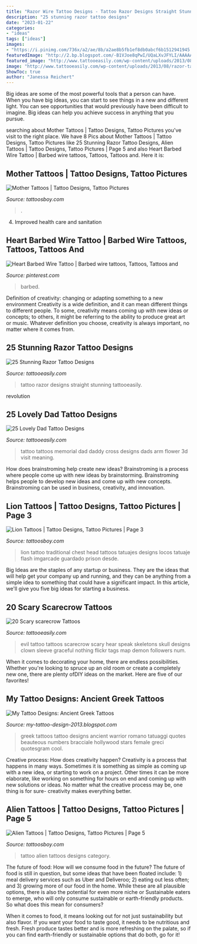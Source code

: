 ```yaml
---
title: "Razor Wire Tattoo Designs - Tattoo Razor Designs Straight Stunning Tattooeasily"
description: "25 stunning razor tattoo designs"
date: "2023-01-22"
categories:
- "ideas"
tags: ["ideas"]
images:
- "https://i.pinimg.com/736x/a2/ae/8b/a2ae8b5fb1ef8db0abcf6b1512941945.jpg"
featuredImage: "http://2.bp.blogspot.com/-B1VJoe8qPwI/UQaLXvJFYLI/AAAAAAAATaw/ZmAikvHZqS4/s1600/Greek-Tattoos-131.jpg"
featured_image: "http://www.tattooeasily.com/wp-content/uploads/2013/08/14-Scarecrow-Tattoos.jpg"
image: "http://www.tattooeasily.com/wp-content/uploads/2013/08/razor-tattoo-14.jpg"
ShowToc: true
author: "Janessa Reichert"
---
```



Big ideas are some of the most powerful tools that a person can have. When you have big ideas, you can start to see things in a new and different light. You can see opportunities that would previously have been difficult to imagine. Big ideas can help you achieve success in anything that you pursue.

	

		
searching about Mother Tattoos | Tattoo Designs, Tattoo Pictures you've visit to the right place. We have 8 Pics about Mother Tattoos | Tattoo Designs, Tattoo Pictures like 25 Stunning Razor Tattoo Designs, Alien Tattoos | Tattoo Designs, Tattoo Pictures | Page 5 and also Heart Barbed Wire Tattoo | Barbed wire tattoos, Tattoos, Tattoos and. Here it is:
		
    
## Mother Tattoos | Tattoo Designs, Tattoo Pictures

<img loading=lazy src="http://www.tattoosboy.com/tattoopics/mother/mother_tattoo_4.jpg" onerror="this.onerror=null;this.src='https://tse4.mm.bing.net/th?id=OIP.49Icy-mP7ZccatUs0ji64wAAAA&amp;pid=15.1';" alt="Mother Tattoos | Tattoo Designs, Tattoo Pictures">

_Source: tattoosboy.com_

>. 

	

4. Improved health care and sanitation 

    
## Heart Barbed Wire Tattoo | Barbed Wire Tattoos, Tattoos, Tattoos And

<img loading=lazy src="https://i.pinimg.com/736x/a2/ae/8b/a2ae8b5fb1ef8db0abcf6b1512941945.jpg" onerror="this.onerror=null;this.src='https://tse3.mm.bing.net/th?id=OIP.sR9vtMSgmJkzu5Ht-mvKrwHaJ3&amp;pid=15.1';" alt="Heart Barbed Wire Tattoo | Barbed wire tattoos, Tattoos, Tattoos and">

_Source: pinterest.com_

>barbed. 

	

Definition of creativity: changing or adapting something to a new environment
Creativity is a wide definition, and it can mean different things to different people. To some, creativity means coming up with new ideas or concepts; to others, it might be referring to the ability to produce great art or music. Whatever definition you choose, creativity is always important, no matter where it comes from.

    
## 25 Stunning Razor Tattoo Designs

<img loading=lazy src="http://www.tattooeasily.com/wp-content/uploads/2013/08/razor-tattoo-14.jpg" onerror="this.onerror=null;this.src='https://tse4.mm.bing.net/th?id=OIP.HDKcCUvfw1duQnPtbmGoUAHaJ6&amp;pid=15.1';" alt="25 Stunning Razor Tattoo Designs">

_Source: tattooeasily.com_

>tattoo razor designs straight stunning tattooeasily. 

	

revolution

    
## 25 Lovely Dad Tattoo Designs

<img loading=lazy src="http://www.tattooeasily.com/wp-content/uploads/2013/06/daddys-tattoo-23.jpg" onerror="this.onerror=null;this.src='https://tse3.mm.bing.net/th?id=OIP.LXKh061b5g8QKpAZccZP7wHaJ4&amp;pid=15.1';" alt="25 Lovely Dad Tattoo Designs">

_Source: tattooeasily.com_

>tattoo tattoos memorial dad daddy cross designs dads arm flower 3d visit meaning. 

	

How does brainstroming help create new ideas?
Brainstroming is a process where people come up with new ideas by brainstorming. Brainstroming helps people to develop new ideas and come up with new concepts. Brainstroming can be used in business, creativity, and innovation.

    
## Lion Tattoos | Tattoo Designs, Tattoo Pictures | Page 3

<img loading=lazy src="http://www.tattoosboy.com/wp-content/uploads/2016/04/Traditional-Lion-Head-Tattoo-TB1106.jpg" onerror="this.onerror=null;this.src='https://tse2.mm.bing.net/th?id=OIP.VeWiG1H5x4FjGUjuT0dKhAHaKC&amp;pid=15.1';" alt="Lion Tattoos | Tattoo Designs, Tattoo Pictures | Page 3">

_Source: tattoosboy.com_

>lion tattoo traditional chest head tattoos tatuajes designs locos tatuaje flash imgarcade guardado prison desde. 

	

Big Ideas are the staples of any startup or business. They are the ideas that will help get your company up and running, and they can be anything from a simple idea to something that could have a significant impact. In this article, we'll give you five big ideas for starting a business.

    
## 20 Scary Scarecrow Tattoos

<img loading=lazy src="http://www.tattooeasily.com/wp-content/uploads/2013/08/14-Scarecrow-Tattoos.jpg" onerror="this.onerror=null;this.src='https://tse1.mm.bing.net/th?id=OIP.Cdq320vJP6pQhQnt0NebowHaMx&amp;pid=15.1';" alt="20 Scary scarecrow Tattoos">

_Source: tattooeasily.com_

>evil tattoo tattoos scarecrow scary hear speak skeletons skull designs clown sleeve graceful nothing flickr tags map demon followers num. 

	

When it comes to decorating your home, there are endless possibilities. Whether you're looking to spruce up an old room or create a completely new one, there are plenty ofDIY ideas on the market. Here are five of our favorites!

    
## My Tattoo Designs: Ancient Greek Tattoos

<img loading=lazy src="http://2.bp.blogspot.com/-B1VJoe8qPwI/UQaLXvJFYLI/AAAAAAAATaw/ZmAikvHZqS4/s1600/Greek-Tattoos-131.jpg" onerror="this.onerror=null;this.src='https://tse3.mm.bing.net/th?id=OIP.vytKeID9gcDrJIrKPdRAbAHaKp&amp;pid=15.1';" alt="My Tattoo Designs: Ancient Greek Tattoos">

_Source: my-tattoo-design-2013.blogspot.com_

>greek tattoos tattoo designs ancient warrior romano tatuaggi quotes beauteous numbers bracciale hollywood stars female greci quotesgram cool. 

	

Creative process: How does creativity happen?
Creativity is a process that happens in many ways. Sometimes it is something as simple as coming up with a new idea, or starting to work on a project. Other times it can be more elaborate, like working on something for hours on end and coming up with new solutions or ideas. No matter what the creative process may be, one thing is for sure- creativity makes everything better.

    
## Alien Tattoos | Tattoo Designs, Tattoo Pictures | Page 5

<img loading=lazy src="http://www.tattoosboy.com/wp-content/uploads/2016/02/Small-Alien-Tattoo-TB155.jpg" onerror="this.onerror=null;this.src='https://tse3.mm.bing.net/th?id=OIP.AiqzMZkxpaIkm9fLLFJhWwHaFG&amp;pid=15.1';" alt="Alien Tattoos | Tattoo Designs, Tattoo Pictures | Page 5">

_Source: tattoosboy.com_

>tattoo alien tattoos designs category. 

	

The future of food: How will we consume food in the future?
The future of food is still in question, but some ideas that have been floated include: 1) meal delivery services such as Uber and Deliveroo; 2) eating out less often; and 3) growing more of our food in the home. 
While these are all plausible options, there is also the potential for even more niche or Sustainable eaters to emerge, who will only consume sustainable or earth-friendly products. So what does this mean for consumers? 

When it comes to food, it means looking out for not just sustainability but also flavor. If you want your food to taste good, it needs to be nutritious and fresh. Fresh produce tastes better and is more refreshing on the palate, so if you can find earth-friendly or sustainable options that do both, go for it!

